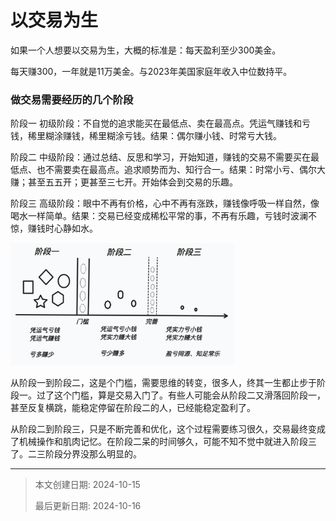 # 以交易为生

如果一个人想要以交易为生，大概的标准是：每天盈利至少300美金。

每天赚300，一年就是11万美金。与2023年美国家庭年收入中位数持平。

### 做交易需要经历的几个阶段

阶段一  初级阶段：不自觉的追求能买在最低点、卖在最高点。凭运气赚钱和亏钱，稀里糊涂赚钱，稀里糊涂亏钱。结果：偶尔赚小钱、时常亏大钱。

阶段二  中级阶段：通过总结、反思和学习，开始知道，赚钱的交易不需要买在最低点、也不需要卖在最高点。追求顺势而为、知行合一。结果：时常小亏、偶尔大赚；甚至五五开；更甚至三七开。开始体会到交易的乐趣。

阶段三  高级阶段：眼中不再有价格，心中不再有涨跌，赚钱像呼吸一样自然，像喝水一样简单。结果：交易已经变成稀松平常的事，不再有乐趣，亏钱时波澜不惊，赚钱时心静如水。

<img src="image/image-20241016123616748.png" alt="image-20241016123616748" style="zoom:35%;" />

从阶段一到阶段二，这是个门槛，需要思维的转变，很多人，终其一生都止步于阶段一。过了这个门槛，算是交易入门了。有些人可能会从阶段二又滑落回阶段一，甚至反复横跳，能稳定停留在阶段二的人，已经能稳定盈利了。

从阶段二到阶段三，只是不断完善和优化，这个过程需要练习很久，交易最终变成了机械操作和肌肉记忆。在阶段二呆的时间够久，可能不知不觉中就进入阶段三了。二三阶段分界没那么明显的。



---

> 本文创建日期: 2024-10-15
>
> 最后更新日期: 2024-10-16
